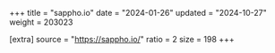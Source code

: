 +++
title = "sappho.io"
date = "2024-01-26"
updated = "2024-10-27"
weight = 203023

[extra]
source = "https://sappho.io/"
ratio = 2
size = 198
+++
